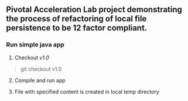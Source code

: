 ## Pivotal Acceleration Lab project demonstrating the process of refactoring of local file persistence to be 12 factor compliant.

### Run simple java app
1. Checkout _v1.0_

>git checkout v1.0

2. Compile and run app

3. File with specified content is created in local temp directory
